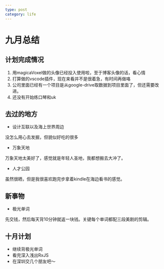 ```yaml
---
type: post
category: life
---
```

# 九月总结

## 计划完成情况

1. 用magicaVoxel做的头像已经投入使用啦，至于博客头像的话，看心情
2. 打算做的vscode插件，现在来看并不是很着急，有时间再做咯
3. 公司里面已经有一个项目是从google-drive取数据到项目里面了，但还需要改进。
4. 还没有开始练口琴和uk

## 去过的地方

+ 设计互联以及海上世界周边

没怎么用心去发掘，但貌似好吃的很多

+ 万象天地

万象天地太美好了，感觉就是年轻人圣地，我都想搬去大冲了。

+ 人才公园

虽然很晒，但是我很喜欢跑完步拿着kindle在海边看书的感觉。

## 新事物

+ 极光单词

先交钱，然后每天背10分钟就返一块钱。关键每个单词都配三段美剧的剪辑。

## 十月计划

+ 继续背极光单词
+ 看完深入浅出RxJS
+ 在深圳交几个朋友吧～

